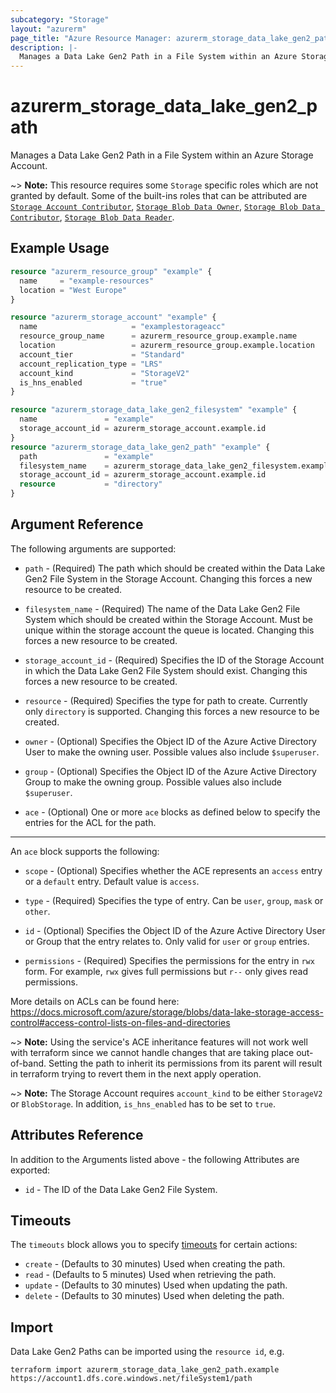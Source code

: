 ```yaml
---
subcategory: "Storage"
layout: "azurerm"
page_title: "Azure Resource Manager: azurerm_storage_data_lake_gen2_path"
description: |-
  Manages a Data Lake Gen2 Path in a File System within an Azure Storage Account.
---
```


# azurerm_storage_data_lake_gen2_path

Manages a Data Lake Gen2 Path in a File System within an Azure Storage Account.

~> **Note:** This resource requires some `Storage` specific roles which are not granted by default. Some of the built-ins roles that can be attributed are [`Storage Account Contributor`](https://docs.microsoft.com/azure/role-based-access-control/built-in-roles#storage-account-contributor), [`Storage Blob Data Owner`](https://docs.microsoft.com/azure/role-based-access-control/built-in-roles#storage-blob-data-owner), [`Storage Blob Data Contributor`](https://docs.microsoft.com/azure/role-based-access-control/built-in-roles#storage-blob-data-contributor), [`Storage Blob Data Reader`](https://docs.microsoft.com/azure/role-based-access-control/built-in-roles#storage-blob-data-reader).

## Example Usage

```terraform
resource "azurerm_resource_group" "example" {
  name     = "example-resources"
  location = "West Europe"
}

resource "azurerm_storage_account" "example" {
  name                     = "examplestorageacc"
  resource_group_name      = azurerm_resource_group.example.name
  location                 = azurerm_resource_group.example.location
  account_tier             = "Standard"
  account_replication_type = "LRS"
  account_kind             = "StorageV2"
  is_hns_enabled           = "true"
}

resource "azurerm_storage_data_lake_gen2_filesystem" "example" {
  name               = "example"
  storage_account_id = azurerm_storage_account.example.id
}
resource "azurerm_storage_data_lake_gen2_path" "example" {
  path               = "example"
  filesystem_name    = azurerm_storage_data_lake_gen2_filesystem.example.name
  storage_account_id = azurerm_storage_account.example.id
  resource           = "directory"
}

```

## Argument Reference

The following arguments are supported:

* `path` - (Required) The path which should be created within the Data Lake Gen2 File System in the Storage Account. Changing this forces a new resource to be created.

* `filesystem_name` - (Required) The name of the Data Lake Gen2 File System which should be created within the Storage Account. Must be unique within the storage account the queue is located. Changing this forces a new resource to be created.

* `storage_account_id` - (Required) Specifies the ID of the Storage Account in which the Data Lake Gen2 File System should exist. Changing this forces a new resource to be created.

* `resource` - (Required) Specifies the type for path to create. Currently only `directory` is supported. Changing this forces a new resource to be created.

* `owner` - (Optional) Specifies the Object ID of the Azure Active Directory User to make the owning user. Possible values also include `$superuser`.

* `group` - (Optional) Specifies the Object ID of the Azure Active Directory Group to make the owning group. Possible values also include `$superuser`.

* `ace` - (Optional) One or more `ace` blocks as defined below to specify the entries for the ACL for the path.

---

An `ace` block supports the following:

* `scope` - (Optional) Specifies whether the ACE represents an `access` entry or a `default` entry. Default value is `access`.

* `type` - (Required) Specifies the type of entry. Can be `user`, `group`, `mask` or `other`.

* `id` - (Optional) Specifies the Object ID of the Azure Active Directory User or Group that the entry relates to. Only valid for `user` or `group` entries.

* `permissions` - (Required) Specifies the permissions for the entry in `rwx` form. For example, `rwx` gives full permissions but `r--` only gives read permissions.

More details on ACLs can be found here: <https://docs.microsoft.com/azure/storage/blobs/data-lake-storage-access-control#access-control-lists-on-files-and-directories>

~> **Note:** Using the service's ACE inheritance features will not work well with terraform since we cannot handle changes that are taking place out-of-band. Setting the path to inherit its permissions from its parent will result in terraform trying to revert them in the next apply operation.

~> **Note:** The Storage Account requires `account_kind` to be either `StorageV2` or `BlobStorage`. In addition, `is_hns_enabled` has to be set to `true`.

## Attributes Reference

In addition to the Arguments listed above - the following Attributes are exported:

* `id` - The ID of the Data Lake Gen2 File System.

## Timeouts

The `timeouts` block allows you to specify [timeouts](https://www.terraform.io/language/resources/syntax#operation-timeouts) for certain actions:

* `create` - (Defaults to 30 minutes) Used when creating the path.
* `read` - (Defaults to 5 minutes) Used when retrieving the path.
* `update` - (Defaults to 30 minutes) Used when updating the path.
* `delete` - (Defaults to 30 minutes) Used when deleting the path.

## Import

Data Lake Gen2 Paths can be imported using the `resource id`, e.g.

```shell
terraform import azurerm_storage_data_lake_gen2_path.example https://account1.dfs.core.windows.net/fileSystem1/path
```
